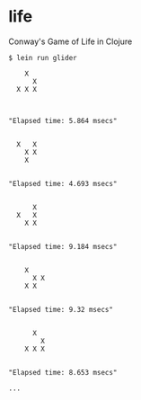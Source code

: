 # life

Conway's Game of Life in Clojure

    $ lein run glider

        X
          X
      X X X



    "Elapsed time: 5.864 msecs"


      X   X
        X X
        X


    "Elapsed time: 4.693 msecs"


          X
      X   X
        X X


    "Elapsed time: 9.184 msecs"


        X
          X X
        X X


    "Elapsed time: 9.32 msecs"


          X
            X
        X X X


    "Elapsed time: 8.653 msecs"

    ...

